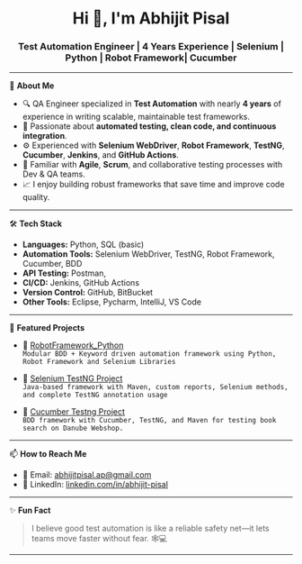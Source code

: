 <h1 align="center">Hi 👋, I'm Abhijit Pisal</h1>
<h3 align="center">Test Automation Engineer | 4 Years Experience | Selenium | Python | Robot Framework| Cucumber</h3>

---

💼 **About Me**

- 🔍 QA Engineer specialized in **Test Automation** with nearly **4 years** of experience in writing scalable, maintainable test frameworks.
- 🧪 Passionate about **automated testing, clean code, and continuous integration**.
- ⚙️ Experienced with **Selenium WebDriver**, **Robot Framework**, **TestNG**, **Cucumber**, **Jenkins**, and **GitHub Actions**.
- 🔄 Familiar with **Agile**, **Scrum**, and collaborative testing processes with Dev & QA teams.
- 📈 I enjoy building robust frameworks that save time and improve code quality.

---

🛠 **Tech Stack**

- **Languages:** Python, SQL (basic)
- **Automation Tools:** Selenium WebDriver, TestNG, Robot Framework, Cucumber, BDD
- **API Testing:** Postman, 
- **CI/CD:** Jenkins, GitHub Actions
- **Version Control:** GitHub, BitBucket
- **Other Tools:** Eclipse, Pycharm, IntelliJ, VS Code

---

📌 **Featured Projects**

- 🔹 [RobotFramework_Python](https://github.com/AbhijitPisal1/RobotFramework_Python)  
  `Modular BDD + Keyword driven automation framework using Python, Robot Framework and Selenium Libraries`

- 🔹 [Selenium TestNG Project](https://github.com/AbhijitPisal1/Selenium_Project)  
  `Java-based framework with Maven, custom reports, Selenium methods, and complete TestNG annotation usage`

- 🔹 [Cucumber Testng Project](https://github.com/AbhijitPisal1/Cucumber_Testng_Project)  
  `BDD framework with Cucumber, TestNG, and Maven for testing book search on Danube Webshop.`

---

📫 **How to Reach Me**

- 📧 Email: abhijitpisal.ap@gmail.com
- 💼 LinkedIn: [linkedin.com/in/abhijit-pisal](https://linkedin.com/in/abhijit-pisal)

---

✨ **Fun Fact**
> I believe good test automation is like a reliable safety net—it lets teams move faster without fear. 🕸️💻

---
